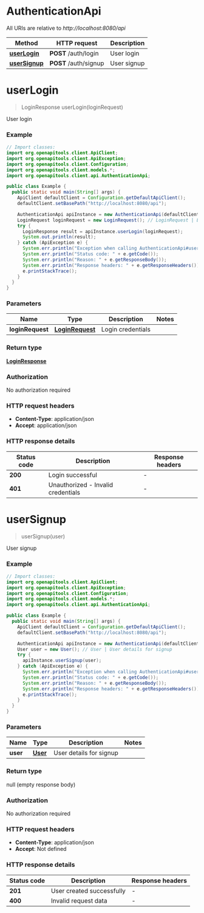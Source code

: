 # AuthenticationApi

All URIs are relative to *http://localhost:8080/api*

| Method | HTTP request | Description |
|------------- | ------------- | -------------|
| [**userLogin**](AuthenticationApi.md#userLogin) | **POST** /auth/login | User login |
| [**userSignup**](AuthenticationApi.md#userSignup) | **POST** /auth/signup | User signup |


<a id="userLogin"></a>
# **userLogin**
> LoginResponse userLogin(loginRequest)

User login

### Example
```java
// Import classes:
import org.openapitools.client.ApiClient;
import org.openapitools.client.ApiException;
import org.openapitools.client.Configuration;
import org.openapitools.client.models.*;
import org.openapitools.client.api.AuthenticationApi;

public class Example {
  public static void main(String[] args) {
    ApiClient defaultClient = Configuration.getDefaultApiClient();
    defaultClient.setBasePath("http://localhost:8080/api");

    AuthenticationApi apiInstance = new AuthenticationApi(defaultClient);
    LoginRequest loginRequest = new LoginRequest(); // LoginRequest | Login credentials
    try {
      LoginResponse result = apiInstance.userLogin(loginRequest);
      System.out.println(result);
    } catch (ApiException e) {
      System.err.println("Exception when calling AuthenticationApi#userLogin");
      System.err.println("Status code: " + e.getCode());
      System.err.println("Reason: " + e.getResponseBody());
      System.err.println("Response headers: " + e.getResponseHeaders());
      e.printStackTrace();
    }
  }
}
```

### Parameters

| Name | Type | Description  | Notes |
|------------- | ------------- | ------------- | -------------|
| **loginRequest** | [**LoginRequest**](LoginRequest.md)| Login credentials | |

### Return type

[**LoginResponse**](LoginResponse.md)

### Authorization

No authorization required

### HTTP request headers

 - **Content-Type**: application/json
 - **Accept**: application/json

### HTTP response details
| Status code | Description | Response headers |
|-------------|-------------|------------------|
| **200** | Login successful |  -  |
| **401** | Unauthorized - Invalid credentials |  -  |

<a id="userSignup"></a>
# **userSignup**
> userSignup(user)

User signup

### Example
```java
// Import classes:
import org.openapitools.client.ApiClient;
import org.openapitools.client.ApiException;
import org.openapitools.client.Configuration;
import org.openapitools.client.models.*;
import org.openapitools.client.api.AuthenticationApi;

public class Example {
  public static void main(String[] args) {
    ApiClient defaultClient = Configuration.getDefaultApiClient();
    defaultClient.setBasePath("http://localhost:8080/api");

    AuthenticationApi apiInstance = new AuthenticationApi(defaultClient);
    User user = new User(); // User | User details for signup
    try {
      apiInstance.userSignup(user);
    } catch (ApiException e) {
      System.err.println("Exception when calling AuthenticationApi#userSignup");
      System.err.println("Status code: " + e.getCode());
      System.err.println("Reason: " + e.getResponseBody());
      System.err.println("Response headers: " + e.getResponseHeaders());
      e.printStackTrace();
    }
  }
}
```

### Parameters

| Name | Type | Description  | Notes |
|------------- | ------------- | ------------- | -------------|
| **user** | [**User**](User.md)| User details for signup | |

### Return type

null (empty response body)

### Authorization

No authorization required

### HTTP request headers

 - **Content-Type**: application/json
 - **Accept**: Not defined

### HTTP response details
| Status code | Description | Response headers |
|-------------|-------------|------------------|
| **201** | User created successfully |  -  |
| **400** | Invalid request data |  -  |

